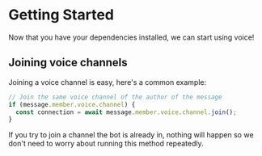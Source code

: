 # Getting Started

Now that you have your dependencies installed, we can start using voice!

## Joining voice channels

Joining a voice channel is easy, here's a common example:

```js
// Join the same voice channel of the author of the message
if (message.member.voice.channel) {
  const connection = await message.member.voice.channel.join();
}
```

If you try to join a channel the bot is already in, nothing will happen so we don't need to worry about running this method repeatedly.
